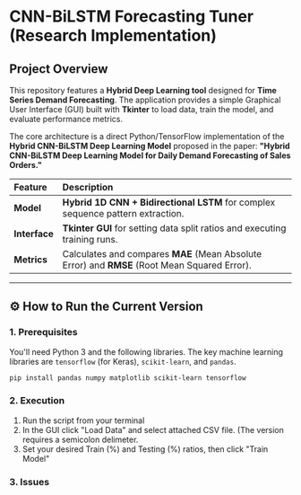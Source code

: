 # CNN-BiLSTM Forecasting Tuner (Research Implementation)

## Project Overview

This repository features a **Hybrid Deep Learning tool** designed for **Time Series Demand Forecasting**. The application provides a simple Graphical User Interface (GUI) built with **Tkinter** to load data, train the model, and evaluate performance metrics.

The core architecture is a direct Python/TensorFlow implementation of the **Hybrid CNN-BiLSTM Deep Learning Model** proposed in the paper: **"Hybrid CNN-BiLSTM Deep Learning Model for Daily Demand Forecasting of Sales Orders."**

| Feature | Description |
| :--- | :--- |
| **Model** | **Hybrid 1D CNN + Bidirectional LSTM** for complex sequence pattern extraction. |
| **Interface** | **Tkinter GUI** for setting data split ratios and executing training runs. |
| **Metrics** | Calculates and compares **MAE** (Mean Absolute Error) and **RMSE** (Root Mean Squared Error). |

---

## ⚙️ How to Run the Current Version

### 1. Prerequisites

You'll need Python 3 and the following libraries. The key machine learning libraries are `tensorflow` (for Keras), `scikit-learn`, and `pandas`.

```bash
pip install pandas numpy matplotlib scikit-learn tensorflow
```


### 2. Execution

1. Run the script from your terminal
2. In the GUI click "Load Data" and select attached CSV file. (The version requires a semicolon delimeter.
3. Set your desired Train (%) and Testing (%) ratios, then click "Train Model"

### 3. Issues



